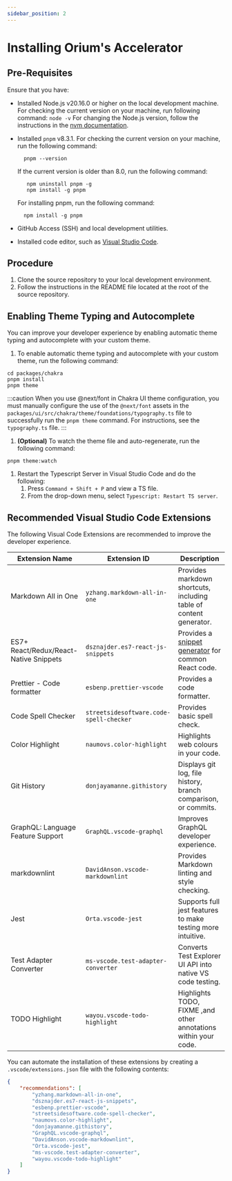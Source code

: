 ```yaml
---
sidebar_position: 2
---
```


# Installing Orium's Accelerator

## Pre-Requisites

Ensure that you have:

* Installed Node.js v20.16.0 or higher on the local development machine. For checking the current version on your machine, run following command:
  `node -v`
  For changing the Node.js version, follow the instructions in the [nvm documentation](https://github.com/nvm-sh/nvm).
* Installed `pnpm` v8.3.1. For checking the current version on your machine, run the following command:

  ```shell
    pnpm --version
  ```

  If the current version is older than 8.0, run the following command:   

  ```shell
     npm uninstall pnpm -g
     npm install -g pnpm
  ```
  For installing pnpm, run the following command:

  ```shell
    npm install -g pnpm
  ```

* GitHub Access (SSH) and local development utilities.
* Installed code editor, such as [Visual Studio Code](https://code.visualstudio.com/).

## Procedure

1. Clone the source repository to your local development environment.
1. Follow the instructions in the README file located at the root of the source repository.

## Enabling Theme Typing and Autocomplete

You can improve your developer experience by enabling automatic theme typing and autocomplete with your custom theme.

1. To enable automatic theme typing and autocomplete with your custom theme, run the following command:

  ```shell
  cd packages/chakra
  pnpm install
  pnpm theme
  ```

  :::caution
  When you use @next/font in Chakra UI theme configuration, you must manually configure the use of the `@next/font` assets in the `packages/ui/src/chakra/theme/foundations/typography.ts` file to successfully run the `pnpm theme` command. For instructions, see the `typography.ts` file.
  :::

1. **(Optional)** To watch the theme file and auto-regenerate, run the following command:

  ```shell
  pnpm theme:watch
  ```

1. Restart the Typescript Server in Visual Studio Code and do the following:
   1. Press `Command + Shift + P` and view a TS file.
   1. From the drop-down menu, select `Typescript: Restart TS server`.

## Recommended Visual Studio Code Extensions

The following Visual Code Extensions are recommended to improve the developer experience.

| Extension Name | Extension ID | Description |
| ------------ | -------------- | ----------- |
| Markdown All in One | `yzhang.markdown-all-in-one` | Provides markdown shortcuts, including table of content generator.|
| ES7+ React/Redux/React-Native Snippets | `dsznajder.es7-react-js-snippets` | Provides a [snippet generator](https://github.com/ults-io/vscode-react-javascript-snippets/blob/HEAD/docs/Snippets.md) for common React code.|
| Prettier - Code formatter | `esbenp.prettier-vscode` | Provides a code formatter. |
| Code Spell Checker | `streetsidesoftware.code-spell-checker` | Provides basic spell check. |
| Color Highlight | `naumovs.color-highlight` | Highlights web colours in your code.|
| Git History | `donjayamanne.githistory `| Displays git log, file history, branch comparison, or commits. |
| GraphQL: Language Feature Support | `GraphQL.vscode-graphql` | Improves GraphQL developer experience. |
| markdownlint | `DavidAnson.vscode-markdownlint` | Provides Markdown linting and style checking. |
| Jest | ` Orta.vscode-jest `| Supports full jest features to make testing more intuitive. |
| Test Adapter Converter | `ms-vscode.test-adapter-converter` | Converts Test Explorer UI API into native VS code testing. |
| TODO Highlight | `wayou.vscode-todo-highlight` |Highlights TODO, FIXME ,and other annotations within your code. |

You can automate the installation of these extensions by creating a `.vscode/extensions.json` file with the following contents:

```json
{
    "recommendations": [
        "yzhang.markdown-all-in-one",
        "dsznajder.es7-react-js-snippets",
        "esbenp.prettier-vscode",
        "streetsidesoftware.code-spell-checker",
        "naumovs.color-highlight",
        "donjayamanne.githistory",
        "GraphQL.vscode-graphql",
        "DavidAnson.vscode-markdownlint",
        "Orta.vscode-jest",
        "ms-vscode.test-adapter-converter",
        "wayou.vscode-todo-highlight"
    ]
}
```
